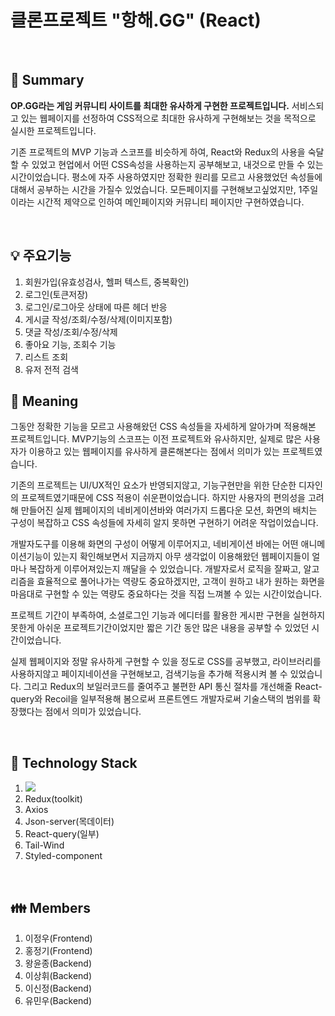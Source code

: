 # 클론프로젝트 "항해.GG" (React)

<!-- ### :link: [프로젝트 바로가기](http://clone--project.s3-website.ap-northeast-2.amazonaws.com/ "프로젝트") -->

<br/>

## :pushpin: Summary

**OP.GG라는 게임 커뮤니티 사이트를 최대한 유사하게 구현한 프로젝트입니다.** 서비스되고 있는 웹페이지를 선정하여 CSS적으로 최대한 유사하게 구현해보는 것을 목적으로 실시한 프로젝트입니다.

기존 프로젝트의 MVP 기능과 스코프를 비슷하게 하여, React와 Redux의 사용을 숙달할 수 있었고 현업에서 어떤 CSS속성을 사용하는지 공부해보고, 내것으로 만들 수 있는 시간이었습니다. 평소에 자주 사용하였지만 정확한 원리를 모르고 사용했었던 속성들에 대해서 공부하는 시간을 가질수 있었습니다.
모든페이지를 구현해보고싶었지만, 1주일이라는 시간적 제약으로 인하여 메인페이지와 커뮤니티 페이지만 구현하였습니다.

<br/>

## :bulb: 주요기능

1. 회원가입(유효성검사, 헬퍼 텍스트, 중복확인)
2. 로그인(토큰저장)
3. 로그인/로그아웃 상태에 따른 헤더 반응
4. 게시글 작성/조회/수정/삭제(이미지포함)
5. 댓글 작성/조회/수정/삭제
6. 좋아요 기능, 조회수 기능
7. 리스트 조회
8. 유저 전적 검색
   <br/>

## :mag_right: Meaning

그동안 정확한 기능을 모르고 사용해왔던 CSS 속성들을 자세하게 알아가며 적용해본 프로젝트입니다. MVP기능의 스코프는 이전 프로젝트와 유사하지만, 실제로 많은 사용자가 이용하고 있는 웹페이지를 유사하게 클론해본다는 점에서 의미가 있는 프로젝트였습니다.

기존의 프로젝트는 UI/UX적인 요소가 반영되지않고, 기능구현만을 위한 단순한 디자인의 프로젝트였기때문에 CSS 적용이 쉬운편이었습니다. 하지만 사용자의 편의성을 고려해 만들어진 실제 웹페이지의 네비게이션바와 여러가지 드롭다운 모션, 화면의 배치는 구성이 복잡하고 CSS 속성들에 자세히 알지 못하면 구현하기 어려운 작업이었습니다.

개발자도구를 이용해 화면의 구성이 어떻게 이루어지고, 네비게이션 바에는 어떤 애니메이션기능이 있는지 확인해보면서 지금까지 아무 생각없이 이용해왔던 웹페이지들이 얼마나 복잡하게 이루어져있는지 깨달을 수 있었습니다. 개발자로서 로직을 잘짜고, 알고리즘을 효율적으로 풀어나가는 역량도 중요하겠지만, 고객이 원하고 내가 원하는 화면을 마음대로 구현할 수 있는 역량도 중요하다는 것을 직접 느껴볼 수 있는 시간이었습니다.

프로젝트 기간이 부족하여, 소셜로그인 기능과 에디터를 활용한 게시판 구현을 실현하지 못한게 아쉬운 프로젝트기간이었지만 짧은 기간 동안 많은 내용을 공부할 수 있었던 시간이었습니다.

실제 웹페이지와 정말 유사하게 구현할 수 있을 정도로 CSS를 공부했고, 라이브러리를 사용하지않고 페이지네이션을 구현해보고, 검색기능을 추가해 적용시켜 볼 수 있었습니다. 그리고 Redux의 보일러코드를 줄여주고 불편한 API 통신 절차를 개선해줄 React-query와 Recoil을 일부적용해 봄으로써 프론트엔드 개발자로써 기술스택의 범위를 확장했다는 점에서 의미가 있었습니다.

<br/>

## :hammer: Technology Stack

1. <img src="https://img.shields.io/badge/#61DAFB-3b82f6?style=flat&logo=React&logoColor=white"/>
2. Redux(toolkit)
3. Axios
4. Json-server(목데이터)
5. React-query(일부)
6. Tail-Wind
7. Styled-component

<br/>

## :family: Members

1. 이정우(Frontend)
2. 홍정기(Frontend)
3. 왕윤종(Backend)
4. 이상휘(Backend)
5. 이신정(Backend)
6. 유민우(Backend)

<br/>  
  
<!-- ## :camera: 로그인 페이지  
![스크린샷_20221106_105926](https://user-images.githubusercontent.com/113274559/203824357-a870d33b-6aa5-42b0-afe5-b0fe82bbef98.png)
![스크린샷_20221125_124159](https://user-images.githubusercontent.com/113274559/203824380-7d2d0057-a390-4ebf-a656-c6983b50362b.png)

## :camera: 회원가입 페이지

![스크린샷_20221125_124125](https://user-images.githubusercontent.com/113274559/203825688-8152e890-bce9-4fe6-a3a7-81cb2bde04a4.png)  
![스크린샷_20221125_124142](https://user-images.githubusercontent.com/113274559/203825711-7fd6ecb8-a0d1-494c-8c16-7b54af6e0352.png)

## :camera: 메인페이지

![스크린샷_20221125_124102](https://user-images.githubusercontent.com/113274559/203825503-7930f2ae-fe3e-4806-b563-58afad6e5cf8.png)

## :camera: 전체 글 조회

![스크린샷_20221125_124227](https://user-images.githubusercontent.com/113274559/203825079-d139e1e6-89c4-4606-9ccb-12c143cda6ab.png)

## :camera: 상세 글 조회

![스크린샷_20221125_124305](https://user-images.githubusercontent.com/113274559/203825114-ad6fb0c4-187b-4f67-8f87-85cb1035bc06.png)

## :camera: 댓글CRUD

![스크린샷_20221125_124320](https://user-images.githubusercontent.com/113274559/203825189-e0187796-b7bc-427c-8cbe-cc3e95a8e596.png) -->
